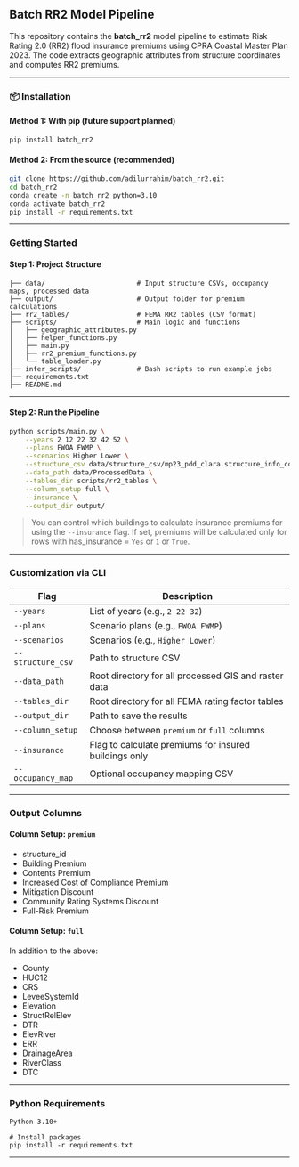 ## Batch RR2 Model Pipeline

This repository contains the **batch_rr2** model pipeline to estimate Risk Rating 2.0 (RR2) flood insurance premiums using CPRA Coastal Master Plan 2023. The code extracts geographic attributes from structure coordinates and computes RR2 premiums.

---

### 📦 Installation

#### Method 1: With pip (future support planned)
```bash
pip install batch_rr2
```

#### Method 2: From the source (recommended)
```bash
git clone https://github.com/adilurrahim/batch_rr2.git
cd batch_rr2
conda create -n batch_rr2 python=3.10
conda activate batch_rr2
pip install -r requirements.txt
```

---

### Getting Started

#### Step 1: Project Structure
```
├── data/                     	# Input structure CSVs, occupancy maps, processed data
├── output/                   	# Output folder for premium calculations
├── rr2_tables/               	# FEMA RR2 tables (CSV format)
├── scripts/                  	# Main logic and functions
│   ├── geographic_attributes.py
│   ├── helper_functions.py
│   ├── main.py
│   ├── rr2_premium_functions.py
│   └── table_loader.py
├── infer_scripts/            	# Bash scripts to run example jobs
├── requirements.txt
├── README.md
```

---

#### Step 2: Run the Pipeline

```bash
python scripts/main.py \
    --years 2 12 22 32 42 52 \
    --plans FWOA FWMP \
    --scenarios Higher Lower \
    --structure_csv data/structure_csv/mp23_pdd_clara.structure_info_costs_2024.06.18.csv \
    --data_path data/ProcessedData \
    --tables_dir scripts/rr2_tables \
    --column_setup full \
    --insurance \
    --output_dir output/
```

> You can control which buildings to calculate insurance premiums for using the `--insurance` flag. If set, premiums will be calculated only for rows with has_insurance = `Yes` or `1` or `True`.

---

### Customization via CLI

| Flag | Description |
|------|-------------|
| `--years` | List of years (e.g., `2 22 32`) |
| `--plans` | Scenario plans (e.g., `FWOA FWMP`) |
| `--scenarios` | Scenarios (e.g., `Higher Lower`) |
| `--structure_csv` | Path to structure CSV |
| `--data_path` | Root directory for all processed GIS and raster data |
| `--tables_dir` | Root directory for all FEMA rating factor tables |
| `--output_dir` | Path to save the results |
| `--column_setup` | Choose between `premium` or `full` columns |
| `--insurance` | Flag to calculate premiums for insured buildings only |
| `--occupancy_map` | Optional occupancy mapping CSV |

---

### Output Columns

#### Column Setup: `premium`
- structure_id
- Building Premium
- Contents Premium
- Increased Cost of Compliance Premium
- Mitigation Discount
- Community Rating Systems Discount
- Full-Risk Premium

#### Column Setup: `full`
In addition to the above:
- County
- HUC12
- CRS
- LeveeSystemId
- Elevation
- StructRelElev
- DTR
- ElevRiver
- ERR
- DrainageArea
- RiverClass
- DTC

---

### Python Requirements
```
Python 3.10+

# Install packages
pip install -r requirements.txt
```

---
